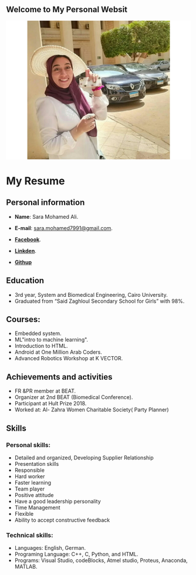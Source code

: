 ## Welcome to My Personal Websit
![Image](my_photo/myphoto.jpeg)
# My Resume
## Personal information
* **Name**: Sara Mohamed Ali.

* **E-mail**: sara.mohamed7991@gmail.com.

* [**Facebook**](https://www.facebook.com/profile.php?id=10000206478212).

* [**Linkden**](https://www.linkedin.com/in/sara-mohamed-a81653147/).

* [**Githup**](https://github.com/saraamohamed])

## Education
* 3rd year, System and Biomedical Engineering, Cairo  University.
* Graduated from “Said Zaghloul Secondary School for Girls” with 98%.

## Courses:
* Embedded system.
* ML"intro to machine learning".
* Introduction to HTML.
* Android at One Million Arab Coders.
* Advanced Robotics Workshop at K VECTOR.

## Achievements and activities
* FR &PR member at BEAT.
* Organizer at 2nd BEAT (Biomedical Conference).
* Participant at Hult Prize 2018.
* Worked at:   Al- Zahra Women Charitable Society( Party Planner)

## Skills

### Personal skills: 
* Detailed and organized, Developing Supplier Relationship
* Presentation skills
* Responsible
* Hard worker
*	Faster learning
*	Team player
*	Positive attitude
*	Have a good leadership personality
*	Time Management
*	Flexible
*	Ability to accept constructive feedback

### Technical skills: 
* Languages: English, German.
* Programing Language: C++, C, Python, and HTML.
* Programs: Visual Studio, codeBlocks, Atmel studio, Proteus, Anaconda, MATLAB.
